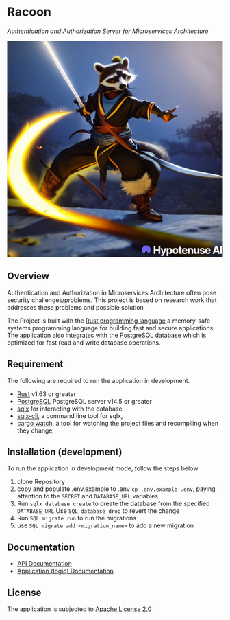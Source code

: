# Racoon 
_Authentication and Authorization Server for Microservices Architecture_

![racoon](./racoon.png)


## Overview 

Authentication and Authorization in Microservices
Architecture often pose security challenges/problems. This project is based on research work that addresses these problems and possible solution 


The Project is built with the [Rust programming language](https://www.rust-lang.org/tools/install) a memory-safe systems programming language for building fast and secure applications. The application also integrates with the [PostgreSQL](https://www.postgresql.org/download/)
  database which is optimized for fast read and write database operations. 


## Requirement
The following are required to run the application in development.
- [Rust](https://www.rust-lang.org/tools/install) v1.63 or greater 
- [PostgreSQL](https://www.postgresql.org/download/) PostgreSQL server v14.5 or greater
- [sqlx](https://crates.io/crates/sqlx) for interacting with the database,
- [sqlx-cli](https://crates.io/crates/sqlx-cli), a command line tool for sqlx,
- [cargo watch](https://crates.io/crates/cargo-watch), a tool for watching the project files and recompiling when they change,

## Installation (development)
To run the application in development mode, follow the steps below
1. clone Repository
2. copy and populate .env.example to .env `cp .env.example .env`, paying attention to the `SECRET` and `DATABASE_URL` variables
3. Run `sqlx database create` to create the database from the specified `DATABASE_URL` Use `SQL database drop` to revert the change
4. Run `SQL migrate run` to run the migrations
5. use `SQL migrate add <migration_name>` to add a new migration


##  Documentation 
-  [API Documentation](https://documenter.getpostman.com/view/22658417/2s83zgv5nW) 
- [Application (logic) Documentation](https://opeolluwa.github.io/nitride/) 

## License 
The application is subjected to [Apache License 2.0](https://www.apache.org/licenses/LICENSE-2.0)
